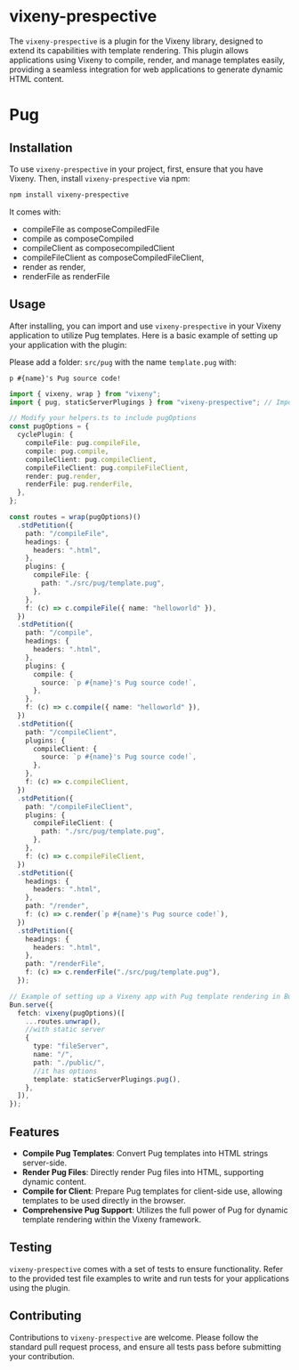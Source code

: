 # vixeny-prespective

The `vixeny-prespective` is a plugin for the Vixeny library, designed to extend
its capabilities with template rendering. This plugin allows applications using
Vixeny to compile, render, and manage templates easily, providing a seamless
integration for web applications to generate dynamic HTML content.

# Pug

## Installation

To use `vixeny-prespective` in your project, first, ensure that you have Vixeny.
Then, install `vixeny-prespective` via npm:

```bash
npm install vixeny-prespective
```

It comes with:

- compileFile as composeCompiledFile
- compile as composeCompiled
- compileClient as composecompiledClient
- compileFileClient as composeCompiledFileClient,
- render as render,
- renderFile as renderFile

## Usage

After installing, you can import and use `vixeny-prespective` in your Vixeny
application to utilize Pug templates. Here is a basic example of setting up your
application with the plugin:

Please add a folder: `src/pug` with the name `template.pug` with:

```pug
p #{name}'s Pug source code!
```

```typescript
import { vixeny, wrap } from "vixeny";
import { pug, staticServerPlugings } from "vixeny-prespective"; // Importing the plugin options

// Modify your helpers.ts to include pugOptions
const pugOptions = {
  cyclePlugin: {
    compileFile: pug.compileFile,
    compile: pug.compile,
    compileClient: pug.compileClient,
    compileFileClient: pug.compileFileClient,
    render: pug.render,
    renderFile: pug.renderFile,
  },
};

const routes = wrap(pugOptions)()
  .stdPetition({
    path: "/compileFile",
    headings: {
      headers: ".html",
    },
    plugins: {
      compileFile: {
        path: "./src/pug/template.pug",
      },
    },
    f: (c) => c.compileFile({ name: "helloworld" }),
  })
  .stdPetition({
    path: "/compile",
    headings: {
      headers: ".html",
    },
    plugins: {
      compile: {
        source: `p #{name}'s Pug source code!`,
      },
    },
    f: (c) => c.compile({ name: "helloworld" }),
  })
  .stdPetition({
    path: "/compileClient",
    plugins: {
      compileClient: {
        source: `p #{name}'s Pug source code!`,
      },
    },
    f: (c) => c.compileClient,
  })
  .stdPetition({
    path: "/compileFileClient",
    plugins: {
      compileFileClient: {
        path: "./src/pug/template.pug",
      },
    },
    f: (c) => c.compileFileClient,
  })
  .stdPetition({
    headings: {
      headers: ".html",
    },
    path: "/render",
    f: (c) => c.render(`p #{name}'s Pug source code!`),
  })
  .stdPetition({
    headings: {
      headers: ".html",
    },
    path: "/renderFile",
    f: (c) => c.renderFile("./src/pug/template.pug"),
  });

// Example of setting up a Vixeny app with Pug template rendering in Bun in http://localhost:3000/
Bun.serve({
  fetch: vixeny(pugOptions)([
    ...routes.unwrap(),
    //with static server
    {
      type: "fileServer",
      name: "/",
      path: "./public/",
      //it has options
      template: staticServerPlugings.pug(),
    },
  ]),
});
```

## Features

- **Compile Pug Templates**: Convert Pug templates into HTML strings
  server-side.
- **Render Pug Files**: Directly render Pug files into HTML, supporting dynamic
  content.
- **Compile for Client**: Prepare Pug templates for client-side use, allowing
  templates to be used directly in the browser.
- **Comprehensive Pug Support**: Utilizes the full power of Pug for dynamic
  template rendering within the Vixeny framework.

## Testing

`vixeny-prespective` comes with a set of tests to ensure functionality. Refer to
the provided test file examples to write and run tests for your applications
using the plugin.

## Contributing

Contributions to `vixeny-prespective` are welcome. Please follow the standard
pull request process, and ensure all tests pass before submitting your
contribution.
